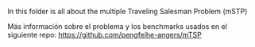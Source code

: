 In this folder is all about the multiple Traveling Salesman Problem (mSTP)

Más información sobre el problema y los benchmarks usados en el siguiente repo: https://github.com/pengfeihe-angers/mTSP
